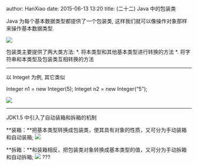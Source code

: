 author: HanXiao
date: 2015-06-13 13:20
title: (二十二) Java 中的包装类

Java 为每个基本数据类型都提供了一个包装类, 这样我们就可以像操作对象那样来操作基本数据类型.

![](http://i59.tinypic.com/nmep83.jpg)

包装类主要提供了两大类方法:
*. 将本类型和其他基本类型进行转换的方法
*. 将字符串和本类型及包装类互相转换的方法

* * *

以 Integet 为例, 其它类似

Integer n1 = new Integer(5);
Integet n2 = new Integer(“5”);

![](http://i60.tinypic.com/14j4tpw.jpg)

* * *

JDK1.5 中引入了自动装箱和拆箱的机制

**装箱：**把基本类型转换成包装类，使其具有对象的性质，又可分为手动装箱和自动装箱;
![](http://i59.tinypic.com/20rttud.jpg)

**拆箱：**和装箱相反，把包装类对象转换成基本类型的值，又可分为手动拆箱和自动拆箱;
![](http://i61.tinypic.com/2vmtses.jpg)
???
